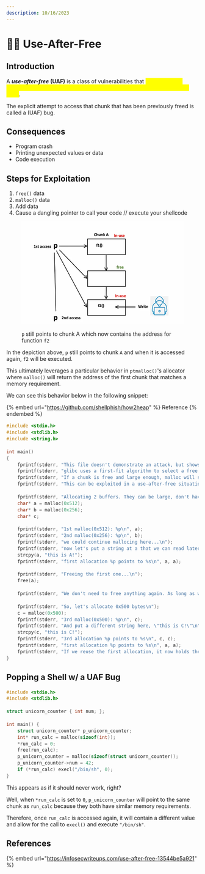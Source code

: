 ```yaml
---
description: 10/16/2023
---
```


# 🤷‍♀️ Use-After-Free

## Introduction

A _**use-after-free**_**&#x20;(UAF)** is a class of vulnerabilities that <mark style="color:yellow;">occurs when a program tries to dereference a pointer that points to a freed chunk in the heap</mark>.&#x20;

The explicit attempt to access that chunk that has been previously freed is called a (UAF) bug.

## Consequences

* Program crash
* Printing unexpected values or data
* Code execution

## Steps for Exploitation

1. `free()` data
2. `malloc()` data
3. Add data
4. Cause a dangling pointer to call your code // execute your shellcode

<figure><img src="../../.gitbook/assets/image (5) (1) (1) (1) (1) (1) (1) (1) (1) (1).png" alt=""><figcaption><p><code>p</code> still points to chunk A which now contains the address for function <code>f2</code></p></figcaption></figure>

In the depiction above, `p` still points to chunk `A` and when it is accessed again, `f2` will be executed.

This ultimately leverages a particular behavior in `ptmalloc()`'s allocator where `malloc()` will return the address of the first chunk that matches a memory requirement.

We can see this behavior below in the following snippet:

{% embed url="https://github.com/shellphish/how2heap" %}
Reference
{% endembed %}

```c
#include <stdio.h>
#include <stdlib.h>
#include <string.h>

int main()
{
	fprintf(stderr, "This file doesn't demonstrate an attack, but shows the nature of glibc's allocator.\n");
	fprintf(stderr, "glibc uses a first-fit algorithm to select a free chunk.\n");
	fprintf(stderr, "If a chunk is free and large enough, malloc will select this chunk.\n");
	fprintf(stderr, "This can be exploited in a use-after-free situation.\n");

	fprintf(stderr, "Allocating 2 buffers. They can be large, don't have to be fastbin.\n");
	char* a = malloc(0x512);
	char* b = malloc(0x256);
	char* c;

	fprintf(stderr, "1st malloc(0x512): %p\n", a);
	fprintf(stderr, "2nd malloc(0x256): %p\n", b);
	fprintf(stderr, "we could continue mallocing here...\n");
	fprintf(stderr, "now let's put a string at a that we can read later \"this is A!\"\n");
	strcpy(a, "this is A!");
	fprintf(stderr, "first allocation %p points to %s\n", a, a);

	fprintf(stderr, "Freeing the first one...\n");
	free(a);

	fprintf(stderr, "We don't need to free anything again. As long as we allocate smaller than 0x512, it will end up at %p\n", a);

	fprintf(stderr, "So, let's allocate 0x500 bytes\n");
	c = malloc(0x500);
	fprintf(stderr, "3rd malloc(0x500): %p\n", c);
	fprintf(stderr, "And put a different string here, \"this is C!\"\n");
	strcpy(c, "this is C!");
	fprintf(stderr, "3rd allocation %p points to %s\n", c, c);
	fprintf(stderr, "first allocation %p points to %s\n", a, a);
	fprintf(stderr, "If we reuse the first allocation, it now holds the data from the third allocation.\n");
}
```

## Popping a Shell w/ a UAF Bug

```c
#include <stdio.h>
#include <stdlib.h>

struct unicorn_counter { int num; };

int main() {
    struct unicorn_counter* p_unicorn_counter;
    int* run_calc = malloc(sizeof(int));
    *run_calc = 0;
    free(run_calc);
    p_unicorn_counter = malloc(sizeof(struct unicorn_counter));
    p_unicorn_counter->num = 42;
    if (*run_calc) execl("/bin/sh", 0);
}
```

This appears as if it should never work, right?

Well, when `*run_calc` is set to `0`, `p_unicorn_counter` will point to the same chunk as `run_calc` because they both have similar memory requirements.&#x20;

Therefore, once `run_calc` is accessed again, it will contain a different value and allow for the call to `execl()` and execute `"/bin/sh"`.

## References

{% embed url="https://infosecwriteups.com/use-after-free-13544be5a921" %}

